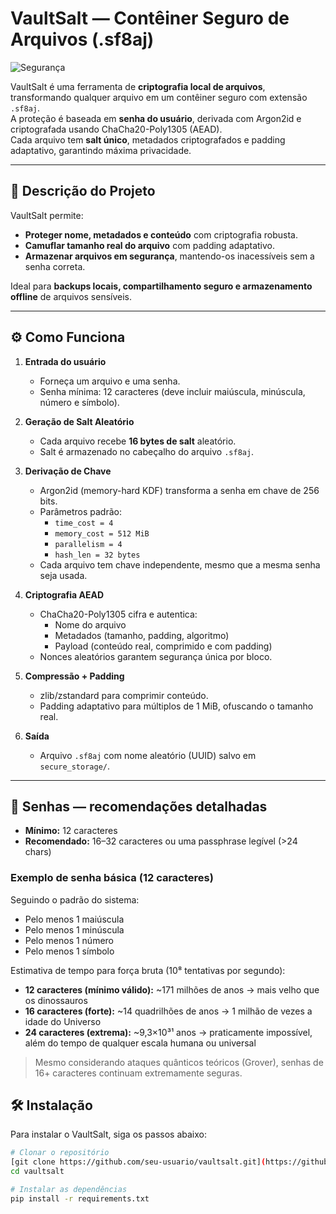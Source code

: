 # VaultSalt — Contêiner Seguro de Arquivos (.sf8aj)

![Segurança](https://img.shields.io/badge/Segurança-12%20chars%3A%20171M%20anos%20%7C%2016%20chars%3A%2014Q%20anos%20%7C%2024%20chars%3A%20Incalculável-brightgreen)

VaultSalt é uma ferramenta de **criptografia local de arquivos**, transformando qualquer arquivo em um contêiner seguro com extensão `.sf8aj`.  
A proteção é baseada em **senha do usuário**, derivada com Argon2id e criptografada usando ChaCha20-Poly1305 (AEAD).  
Cada arquivo tem **salt único**, metadados criptografados e padding adaptativo, garantindo máxima privacidade.

---

## 🔐 Descrição do Projeto

VaultSalt permite:
- **Proteger nome, metadados e conteúdo** com criptografia robusta.
- **Camuflar tamanho real do arquivo** com padding adaptativo.
- **Armazenar arquivos em segurança**, mantendo-os inacessíveis sem a senha correta.

Ideal para **backups locais, compartilhamento seguro e armazenamento offline** de arquivos sensíveis.

---

## ⚙️ Como Funciona

1. **Entrada do usuário**
   - Forneça um arquivo e uma senha.
   - Senha mínima: 12 caracteres (deve incluir maiúscula, minúscula, número e símbolo).

2. **Geração de Salt Aleatório**
   - Cada arquivo recebe **16 bytes de salt** aleatório.
   - Salt é armazenado no cabeçalho do arquivo `.sf8aj`.

3. **Derivação de Chave**
   - Argon2id (memory-hard KDF) transforma a senha em chave de 256 bits.
   - Parâmetros padrão:
     - `time_cost = 4`
     - `memory_cost = 512 MiB`
     - `parallelism = 4`
     - `hash_len = 32 bytes`
   - Cada arquivo tem chave independente, mesmo que a mesma senha seja usada.

4. **Criptografia AEAD**
   - ChaCha20-Poly1305 cifra e autentica:
     - Nome do arquivo
     - Metadados (tamanho, padding, algoritmo)
     - Payload (conteúdo real, comprimido e com padding)
   - Nonces aleatórios garantem segurança única por bloco.

5. **Compressão + Padding**
   - zlib/zstandard para comprimir conteúdo.
   - Padding adaptativo para múltiplos de 1 MiB, ofuscando o tamanho real.

6. **Saída**
   - Arquivo `.sf8aj` com nome aleatório (UUID) salvo em `secure_storage/`.

---

## 🔑 Senhas — recomendações detalhadas

- **Mínimo:** 12 caracteres  
- **Recomendado:** 16–32 caracteres ou uma passphrase legível (>24 chars)  

### Exemplo de senha básica (12 caracteres)
Seguindo o padrão do sistema:

- Pelo menos 1 maiúscula  
- Pelo menos 1 minúscula  
- Pelo menos 1 número  
- Pelo menos 1 símbolo  

Estimativa de tempo para força bruta (10⁸ tentativas por segundo):

- **12 caracteres (mínimo válido):** ~171 milhões de anos → mais velho que os dinossauros  
- **16 caracteres (forte):** ~14 quadrilhões de anos → 1 milhão de vezes a idade do Universo  
- **24 caracteres (extrema):** ~9,3×10³¹ anos → praticamente impossível, além do tempo de qualquer escala humana ou universal  

> Mesmo considerando ataques quânticos teóricos (Grover), senhas de 16+ caracteres continuam extremamente seguras.

## 🛠 Instalação

Para instalar o VaultSalt, siga os passos abaixo:

```bash
# Clonar o repositório
[git clone https://github.com/seu-usuario/vaultsalt.git](https://github.com/LucianoJunior12/VaultSalt.git)
cd vaultsalt

# Instalar as dependências
pip install -r requirements.txt

